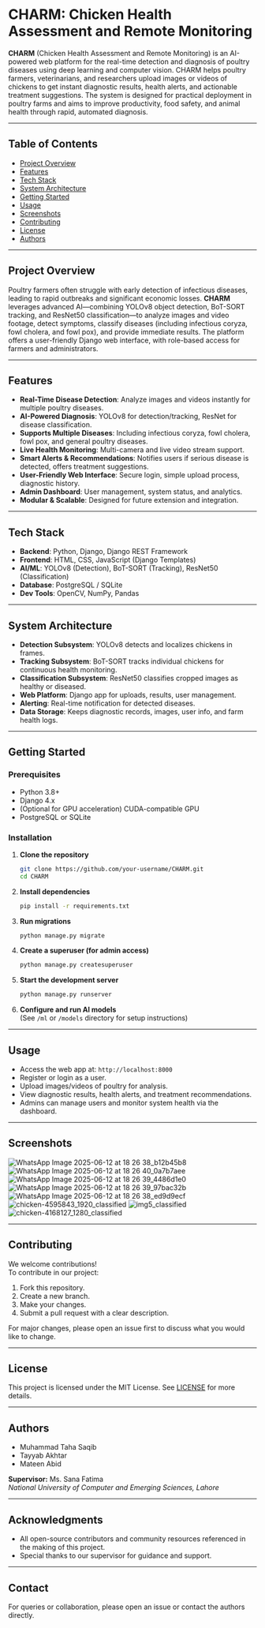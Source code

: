 # CHARM: Chicken Health Assessment and Remote Monitoring

**CHARM** (Chicken Health Assessment and Remote Monitoring) is an AI-powered web platform for the real-time detection and diagnosis of poultry diseases using deep learning and computer vision. CHARM helps poultry farmers, veterinarians, and researchers upload images or videos of chickens to get instant diagnostic results, health alerts, and actionable treatment suggestions. The system is designed for practical deployment in poultry farms and aims to improve productivity, food safety, and animal health through rapid, automated diagnosis.

---

## Table of Contents

- [Project Overview](#project-overview)
- [Features](#features)
- [Tech Stack](#tech-stack)
- [System Architecture](#system-architecture)
- [Getting Started](#getting-started)
- [Usage](#usage)
- [Screenshots](#screenshots)
- [Contributing](#contributing)
- [License](#license)
- [Authors](#authors)

---

## Project Overview

Poultry farmers often struggle with early detection of infectious diseases, leading to rapid outbreaks and significant economic losses. **CHARM** leverages advanced AI—combining YOLOv8 object detection, BoT-SORT tracking, and ResNet50 classification—to analyze images and video footage, detect symptoms, classify diseases (including infectious coryza, fowl cholera, and fowl pox), and provide immediate results. The platform offers a user-friendly Django web interface, with role-based access for farmers and administrators.

---

## Features

- **Real-Time Disease Detection**: Analyze images and videos instantly for multiple poultry diseases.
- **AI-Powered Diagnosis**: YOLOv8 for detection/tracking, ResNet for disease classification.
- **Supports Multiple Diseases**: Including infectious coryza, fowl cholera, fowl pox, and general poultry diseases.
- **Live Health Monitoring**: Multi-camera and live video stream support.
- **Smart Alerts & Recommendations**: Notifies users if serious disease is detected, offers treatment suggestions.
- **User-Friendly Web Interface**: Secure login, simple upload process, diagnostic history.
- **Admin Dashboard**: User management, system status, and analytics.
- **Modular & Scalable**: Designed for future extension and integration.

---

## Tech Stack

- **Backend**: Python, Django, Django REST Framework
- **Frontend**: HTML, CSS, JavaScript (Django Templates)
- **AI/ML**: YOLOv8 (Detection), BoT-SORT (Tracking), ResNet50 (Classification)
- **Database**: PostgreSQL / SQLite
- **Dev Tools**: OpenCV, NumPy, Pandas

---

## System Architecture

- **Detection Subsystem**: YOLOv8 detects and localizes chickens in frames.
- **Tracking Subsystem**: BoT-SORT tracks individual chickens for continuous health monitoring.
- **Classification Subsystem**: ResNet50 classifies cropped images as healthy or diseased.
- **Web Platform**: Django app for uploads, results, user management.
- **Alerting**: Real-time notification for detected diseases.
- **Data Storage**: Keeps diagnostic records, images, user info, and farm health logs.

---

## Getting Started

### Prerequisites

- Python 3.8+
- Django 4.x
- (Optional for GPU acceleration) CUDA-compatible GPU
- PostgreSQL or SQLite

### Installation

1. **Clone the repository**
    ```bash
    git clone https://github.com/your-username/CHARM.git
    cd CHARM
    ```

2. **Install dependencies**
    ```bash
    pip install -r requirements.txt
    ```

3. **Run migrations**
    ```bash
    python manage.py migrate
    ```

4. **Create a superuser (for admin access)**
    ```bash
    python manage.py createsuperuser
    ```

5. **Start the development server**
    ```bash
    python manage.py runserver
    ```

6. **Configure and run AI models**  
   (See `/ml` or `/models` directory for setup instructions)

---

## Usage

- Access the web app at: `http://localhost:8000`
- Register or login as a user.
- Upload images/videos of poultry for analysis.
- View diagnostic results, health alerts, and treatment recommendations.
- Admins can manage users and monitor system health via the dashboard.

---

## Screenshots

![WhatsApp Image 2025-06-12 at 18 26 38_b12b45b8](https://github.com/user-attachments/assets/ae73ed84-c1eb-4fa8-b424-53cb15a66cf3)
![WhatsApp Image 2025-06-12 at 18 26 40_0a7b7aee](https://github.com/user-attachments/assets/675e4839-9e13-4b95-8886-36cad2a7792b)
![WhatsApp Image 2025-06-12 at 18 26 39_4486d1e0](https://github.com/user-attachments/assets/da25b7f8-5d63-4def-bb21-c1c8a8c1427e)
![WhatsApp Image 2025-06-12 at 18 26 39_97bac32b](https://github.com/user-attachments/assets/d7e43558-7915-4efe-ae0b-05c877e128d5)
![WhatsApp Image 2025-06-12 at 18 26 38_ed9d9ecf](https://github.com/user-attachments/assets/74463555-58a6-4be0-b75b-0f7664103da1)
![chicken-4595843_1920_classified](https://github.com/user-attachments/assets/e3b47656-8521-4a12-9bde-46e4fbcb5dac)
![img5_classified](https://github.com/user-attachments/assets/4bbd1d84-20ec-4780-87cd-dc30f8d565be)
![chicken-4168127_1280_classified](https://github.com/user-attachments/assets/8727395c-b65c-45cf-8b8b-49ade82a236f)


---

## Contributing

We welcome contributions!  
To contribute in our project:

1. Fork this repository.
2. Create a new branch.
3. Make your changes.
4. Submit a pull request with a clear description.

For major changes, please open an issue first to discuss what you would like to change.

---

## License

This project is licensed under the MIT License. See [LICENSE](LICENSE) for more details.

---

## Authors

- Muhammad Taha Saqib
- Tayyab Akhtar
- Mateen Abid

**Supervisor:** Ms. Sana Fatima  
*National University of Computer and Emerging Sciences, Lahore*

---

## Acknowledgments

- All open-source contributors and community resources referenced in the making of this project.
- Special thanks to our supervisor for guidance and support.

---

## Contact

For queries or collaboration, please open an issue or contact the authors directly.

